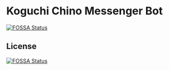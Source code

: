 # Koguchi Chino Messenger Bot
[![FOSSA Status](https://app.fossa.io/api/projects/git%2Bgithub.com%2Fedisonlee55%2FKoguchi-Chino-Messenger-Bot.svg?type=shield)](https://app.fossa.io/projects/git%2Bgithub.com%2Fedisonlee55%2FKoguchi-Chino-Messenger-Bot?ref=badge_shield)

## License
[![FOSSA Status](https://app.fossa.io/api/projects/git%2Bgithub.com%2Fedisonlee55%2FKoguchi-Chino-Messenger-Bot.svg?type=large)](https://app.fossa.io/projects/git%2Bgithub.com%2Fedisonlee55%2FKoguchi-Chino-Messenger-Bot?ref=badge_large)
